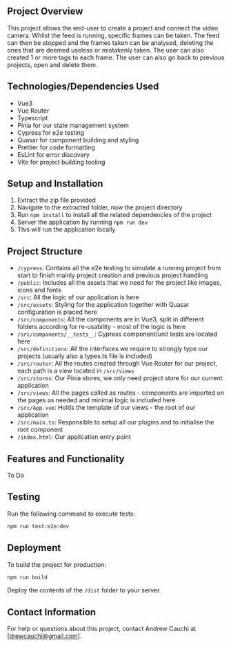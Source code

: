 ## Project Overview

This project allows the end-user to create a project and connect the video camera. Whilst the feed is running, specific frames can be taken. The feed can then be stopped and the frames taken can be analysed, deleting the ones that are deemed useless or mistakenly taken. The user can also created 1 or more tags to each frame. The user can also go back to previous projects, open and delete them.

## Technologies/Dependencies Used

- Vue3
- Vue Router
- Typescript
- Pinia for our state management system
- Cypress for e2e testing
- Quasar for component building and styling
- Prettier for code formatting
- EsLint for error discovery
- Vite for project building tooling

## Setup and Installation

1. Extract the zip file provided
2. Navigate to the extracted folder, now the project directory
3. Run `npm install` to install all the related dependencies of the project
4. Server the application by running `npm run dev`
5. This will run the application locally

## Project Structure

- `/cypress`: Contains all the e2e testing to simulate a running project from start to finish mainly project creation and previous project handling
- `/public`: Includes all the assets that we need for the project like images, icons and fonts
- `/src`: All the logic of our application is here
- `/src/assets`: Styling for the application together with Quasar configuration is placed here
- `/src/components`: All the components are in Vue3, split in different folders according for re-usability - most of the logic is here
- `/src/components/__tests__`: Cypress component/unit tests are located here
- `/src/definitions`: All the interfaces we require to strongly type our projects (usually also a types.ts file is included)
- `/src/router`: All the routes created through Vue Router for our project, each path is a view located in `/src/views`
- `/src/stores`: Our Pinia stores, we only need project store for our current application
- `/src/views`: All the pages called as routes - components are imported on the pages as needed and minimal logic is included here
- `/src/App.vue`: Holds the template of our views - the root of our application
- `/src/main.ts`: Responsible to setup all our plugins and to initialise the root component
- `/index.html`: Our application entry point

## Features and Functionality

To Do

## Testing

Run the following command to execute tests:

```sh
npm run test:e2e:dev
```

## Deployment

To build the project for production:

```sh
npm run build
```

Deploy the contents of the `/dist` folder to your server.

## Contact Information

For help or questions about this project, contact Andrew Cauchi at [drewcauchi@gmail.com].

